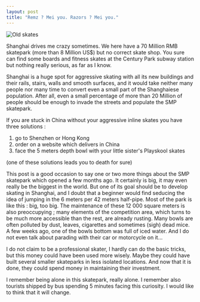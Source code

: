 ```yaml
---
layout: post
title: "Remz ? Mei you. Razors ? Mei you."
---
```


![Old skates](http://teddy.fr/files/oldSkates.jpg)

Shanghai drives me crazy sometimes. We here have a 70 Million RMB skatepark (more than 8 Million US$) but no correct skate shop. You sure can find some boards and fitness skates at the Century Park subway station but nothing really serious, as far as I know.

Shanghai is a huge spot for aggressive skating with all its new buildings and their rails, stairs, walls and smooth surfaces, and it would take neither many people nor many time to convert even a small part of the Shanghaiese population. After all, even a small percentage of more than 20 Million of people should be enough to invade the streets and populate the SMP skatepark.

If you are stuck in China without your aggressive inline skates you have three solutions :

1. go to Shenzhen or Hong Kong
1. order on a website which delivers in China
1. face the 5 meters depth bowl with your little sister's Playskool skates

(one of these solutions leads you to death for sure)

This post is a good occasion to say one or two more things about the SMP skatepark which opened a few months ago. It certainly is big, it may even really be the biggest in the world. But one of its goal should be to develop skating in Shanghai, and I doubt that a beginner would find seducing the idea of jumping in the 6 meters per 42 meters half-pipe. Most of the park is like this : big, too big. The maintenance of these 12 000 square meters is also preoccupying ; many elements of the competition area, which turns to be much more accessible than the rest, are already rusting. Many bowls are often polluted by dust, leaves, cigarettes and sometimes (sigh) dead mice. A few weeks ago, one of the bowls bottom was full of iced water. And I do not even talk about parading with their car or motorcycle on it...

I do not claim to be a professional skater, I hardly can do the basic tricks, but this money could have been used more wisely. Maybe they could have built several smaller skateparks in less isolated locations. And now that it is done, they could spend money in maintaining their investment.

I remember being alone in this skatepark, really alone. I remember also tourists shipped by bus spending 5 minutes facing this curiosity. I would like to think that it will change.

